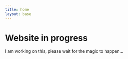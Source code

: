 ```yaml
---
title: home
layout: base
---
```

# Website in progress
I am working on this, please wait for the magic to happen...